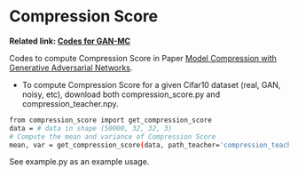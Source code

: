 # Compression Score

**Related link: [Codes for GAN-MC](https://github.com/RuishanLiu/GAN-MC)**

Codes to compute Compression Score in Paper [Model Compression with Generative Adversarial Networks](https://arxiv.org/pdf/1812.02271.pdf).

* To compute Compression Score for a given Cifar10 dataset (real, GAN, noisy, etc), download both compression_score.py and compression_teacher.npy. 

```bash
from compression_score import get_compression_score
data = # data in shape (50000, 32, 32, 3)
# Compute the mean and variance of Compression Score
mean, var = get_compression_score(data, path_teacher='compression_teacher.npy')
```

See example.py as an example usage.
